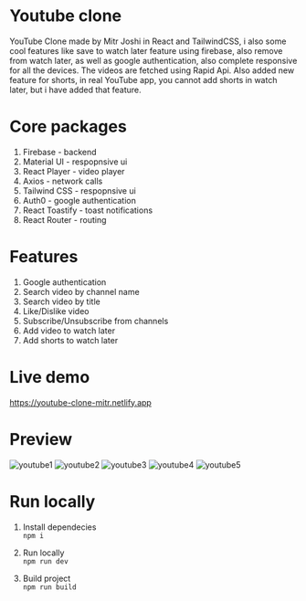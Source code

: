 # Youtube clone

YouTube Clone made by Mitr Joshi in React and TailwindCSS, i also some cool features like save to watch later feature using firebase, also remove from watch later, as well as google authentication, also complete responsive for all the devices. The videos are fetched using Rapid Api. Also added new feature for shorts, in real YouTube app, you cannot add shorts in watch later, but i have added that feature.

# Core packages

1. Firebase - backend
2. Material UI - respopnsive ui
3. React Player - video player
4. Axios - network calls
5. Tailwind CSS - respopnsive ui
6. Auth0 - google authentication
7. React Toastify - toast notifications
8. React Router - routing

# Features

1. Google authentication
2. Search video by channel name
3. Search video by title
4. Like/Dislike video
5. Subscribe/Unsubscribe from channels
6. Add video to watch later
7. Add shorts to watch later

# Live demo

https://youtube-clone-mitr.netlify.app

# Preview
![youtube1](https://github.com/Mitrjoshi/youtube-react-clone/assets/114912151/93652b2b-c4f8-4643-9c36-804b78c8d868)
![youtube2](https://github.com/Mitrjoshi/youtube-react-clone/assets/114912151/ddfc9eb9-42fc-4c1c-a2e2-9fdf569f9aec)
![youtube3](https://github.com/Mitrjoshi/youtube-react-clone/assets/114912151/e828501a-0082-470a-aa12-a293155d8fa8)
![youtube4](https://github.com/Mitrjoshi/youtube-react-clone/assets/114912151/fe7b50e3-e638-48d3-9cc3-08f42275df08)
![youtube5](https://github.com/Mitrjoshi/youtube-react-clone/assets/114912151/ca942012-150d-43c2-baf6-acbe05ebfa98)


# Run locally

1. Install dependecies  
   `npm i`

2. Run locally  
   `npm run dev`

3. Build project  
   `npm run build`
